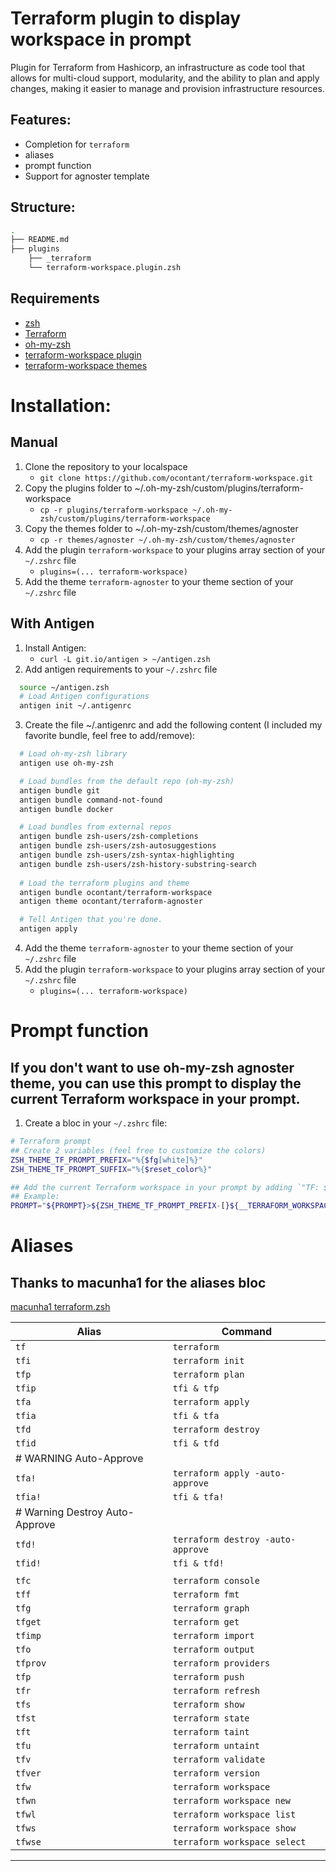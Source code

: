 # Terraform plugin to display workspace in prompt

Plugin for Terraform from Hashicorp, an infrastructure as code tool that allows for multi-cloud support, modularity, 
and the ability to plan and apply changes, making it easier to manage and provision infrastructure resources.

## Features:
- Completion for `terraform`
- aliases
- prompt function
- Support for agnoster template

## Structure:
```sh
.
├── README.md
├── plugins
    ├── _terraform
    └── terraform-workspace.plugin.zsh
```

## Requirements
* [zsh](http://www.zsh.org/)
* [Terraform](https://terraform.io/)
* [oh-my-zsh](https://github.com/ohmyzsh/ohmyzsh)
* [terraform-workspace plugin](https://github.com/ocontant/terraform-workspace)
* [terraform-workspace themes](https://github.com/ocontant/terraform-agnoster)

# Installation:
## Manual
1. Clone the repository to your localspace
   - `git clone https://github.com/ocontant/terraform-workspace.git`
2. Copy the plugins folder to ~/.oh-my-zsh/custom/plugins/terraform-workspace
   - `cp -r plugins/terraform-workspace ~/.oh-my-zsh/custom/plugins/terraform-workspace`
3. Copy the themes folder to ~/.oh-my-zsh/custom/themes/agnoster
   - `cp -r themes/agnoster ~/.oh-my-zsh/custom/themes/agnoster`
4. Add the plugin `terraform-workspace` to your plugins array section of your `~/.zshrc` file
    - `plugins=(... terraform-workspace)`
5. Add the theme `terraform-agnoster` to your theme section of your `~/.zshrc` file

## With Antigen
1. Install Antigen:
   - `curl -L git.io/antigen > ~/antigen.zsh`
2. Add antigen requirements to your `~/.zshrc` file
```sh
  source ~/antigen.zsh 
  # Load Antigen configurations 
  antigen init ~/.antigenrc
```
3. Create the file ~/.antigenrc and add the following content (I included my favorite bundle, feel free to add/remove):
```sh
  # Load oh-my-zsh library
  antigen use oh-my-zsh

  # Load bundles from the default repo (oh-my-zsh)
  antigen bundle git
  antigen bundle command-not-found
  antigen bundle docker

  # Load bundles from external repos
  antigen bundle zsh-users/zsh-completions
  antigen bundle zsh-users/zsh-autosuggestions
  antigen bundle zsh-users/zsh-syntax-highlighting
  antigen bundle zsh-users/zsh-history-substring-search
  
  # Load the terraform plugins and theme
  antigen bundle ocontant/terraform-workspace
  antigen theme ocontant/terraform-agnoster

  # Tell Antigen that you're done.
  antigen apply
```
4. Add the theme `terraform-agnoster` to your theme section of your `~/.zshrc` file
5. Add the plugin `terraform-workspace` to your plugins array section of your `~/.zshrc` file
    - `plugins=(... terraform-workspace)`


# Prompt function
## If you don't want to use oh-my-zsh agnoster theme, you can use this prompt to display the current Terraform workspace in your prompt.

1. Create a bloc in your `~/.zshrc` file:
```sh
# Terraform prompt
## Create 2 variables (feel free to customize the colors)
ZSH_THEME_TF_PROMPT_PREFIX="%{$fg[white]%}"
ZSH_THEME_TF_PROMPT_SUFFIX="%{$reset_color%}"

## Add the current Terraform workspace in your prompt by adding `"TF: ${__TERRAFORM_WORKSPACE_CACHE:gs/%/%%}"` to your `PROMPT` or `RPROMPT` variable.
## Example:
PROMPT="${PROMPT}>${ZSH_THEME_TF_PROMPT_PREFIX-[}${__TERRAFORM_WORKSPACE_CACHE:gs/%/%%}${ZSH_THEME_TF_PROMPT_SUFFIX-]}"
```
# Aliases
## Thanks to macunha1 for the aliases bloc
[macunha1 terraform.zsh](https://github.com/macunha1/zsh-terraform/blob/master/terraform.zsh)

| Alias                          | Command                           |
| ------------------------------ | --------------------------------- |
| `tf`                           | `terraform`                       |
| `tfi`                          | `terraform init`                  |
| `tfp`                          | `terraform plan`                  |
| `tfip`                         | `tfi & tfp`                       |
| `tfa`                          | `terraform apply`                 |
| `tfia`                         | `tfi & tfa`                       |
| `tfd`                          | `terraform destroy`               |
| `tfid`                         | `tfi & tfd`                       |
| # WARNING Auto-Approve         |                                   |
| `tfa!`                         | `terraform apply -auto-approve`   |
| `tfia!`                        | `tfi & tfa!`                      |
| # Warning Destroy Auto-Approve |                                   |
| `tfd!`                         | `terraform destroy -auto-approve` |
| `tfid!`                        | `tfi & tfd!`                      |
|                                |                                   |
| `tfc`                          | `terraform console`               |
| `tff`                          | `terraform fmt`                   |
| `tfg`                          | `terraform graph`                 |
| `tfget`                        | `terraform get`                   |
| `tfimp`                        | `terraform import`                |
| `tfo`                          | `terraform output`                |
| `tfprov`                       | `terraform providers`             |
| `tfp`                          | `terraform push`                  |
| `tfr`                          | `terraform refresh`               |
| `tfs`                          | `terraform show`                  |
| `tfst`                         | `terraform state`                 |
| `tft`                          | `terraform taint`                 |
| `tfu`                          | `terraform untaint`               |
| `tfv`                          | `terraform validate`              |
| `tfver`                        | `terraform version`               |
| `tfw`                          | `terraform workspace`             |
| `tfwn`                         | `terraform workspace new`         |
| `tfwl`                         | `terraform workspace list`        |
| `tfws`                         | `terraform workspace show`        |
| `tfwse`                        | `terraform workspace select`      |
----------------------------------------------------------------------

